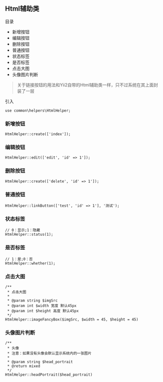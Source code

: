 ## Html辅助类

目录

- 新增按钮
- 编辑按钮
- 删除按钮
- 普通按钮
- 状态标签
- 是否标签
- 点击大图
- 头像图片判断

> 关于链接按钮的用法和Yii2自带的Html辅助类一样，只不过系统在其上面封装了一层

引入

```
use common\helpers\HtmlHelper;
```

### 新增按钮

```
HtmlHelper::create(['index']);
```

### 编辑按钮

```
HtmlHelper::edit(['edit', 'id' => 1']);
```

### 删除按钮

```
HtmlHelper::create(['delete', 'id' => 1']);
```

### 普通按钮

```
HtmlHelper::linkButton(['test', 'id' => 1'], '测试');
```

### 状态标签

```
// 0：显示;1：隐藏
HtmlHelper::status(1);
```

### 是否标签

```
// 1：是;0：否
HtmlHelper::whether(1);
```

### 点击大图

```
/**
 * 点击大图
 *
 * @param string $imgSrc
 * @param int $width 宽度 默认45px
 * @param int $height 高度 默认45px
 */
HtmlHelper::imageFancyBox($imgSrc, $width = 45, $height = 45)
```

### 头像图片判断

```
/**
 * 头像
 * 注意：如果没有头像会默认显示系统内的一张图片
 * 
 * @param string $head_portrait
 * @return mixed
 */
HtmlHelper::headPortrait($head_portrait)
```
   